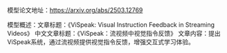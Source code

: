 模型论文地址：https://arxiv.org/abs/2503.12769

模型概述：文章标题：《ViSpeak: Visual Instruction Feedback in Streaming Videos》
中文文章标题：《ViSpeak：流视频中视觉指令反馈》
文章内容：提出ViSpeak系统，通过流视频提供视觉指令反馈，增强交互式学习体验。
